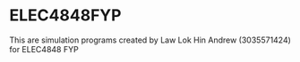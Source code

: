 # ELEC4848FYP
This are simulation programs created by Law Lok Hin Andrew (3035571424) for ELEC4848 FYP
